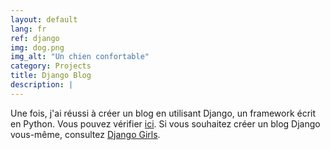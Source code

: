 ```yaml
---
layout: default
lang: fr
ref: django
img: dog.png
img_alt: "Un chien confortable"
category: Projects
title: Django Blog
description: |
---
```

Une fois, j'ai réussi à créer un blog en utilisant Django, un framework écrit en Python.
Vous pouvez vérifier [ici](/django/).
Si vous souhaitez créer un blog Django vous-même, consultez [Django Girls](https://djangogirls.org/).
